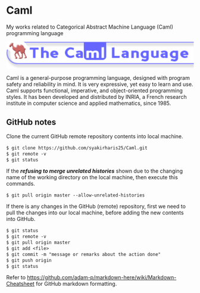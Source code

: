 # Caml
My works related to Categorical Abstract Machine Language (Caml) programming language

<img src="Caml.gif" width="1000">

Caml is a general-purpose programming language, designed with program safety and reliability in mind. It is very expressive, yet easy to learn and use. Caml supports functional, imperative, and object-oriented programming styles. It has been developed and distributed by INRIA, a French research institute in computer science and applied mathematics, since 1985.

## GitHub notes

Clone the current GitHub remote repository contents into local machine.
```
$ git clone https://github.com/syakirharis25/Caml.git
$ git remote -v
$ git status
```

If the **_refusing to merge unrelated histories_** shown due to the changing name of the working directory on the local machine, then execute this commands.
```
$ git pull origin master --allow-unrelated-histories
```

If there is any changes in the GitHub (remote) repository, first we need to pull the changes into our local machine, before adding the new contents into GitHub.
```
$ git status
$ git remote -v
$ git pull origin master
$ git add <file>
$ git commit -m "message or remarks about the action done"
$ git push origin
$ git status
```

Refer to https://github.com/adam-p/markdown-here/wiki/Markdown-Cheatsheet for GitHub markdown formatting.
